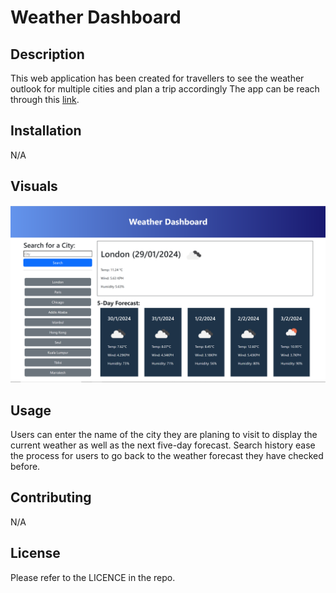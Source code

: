 # Weather Dashboard

## Description
This web application has been created for travellers to see the weather outlook for multiple cities and plan a trip accordingly The app can be reach through this <a href="" target="_blank">link</a>.

## Installation
N/A

## Visuals
![application screenshot](./assets/image/Weather-dashboard-screenshot.png)

## Usage
Users can enter the name of the city they are planing to visit to display the current weather as well as the next five-day forecast. Search history ease the process for users to go back to the weather forecast they have checked before. 

## Contributing
N/A

## License
Please refer to the LICENCE in the repo.